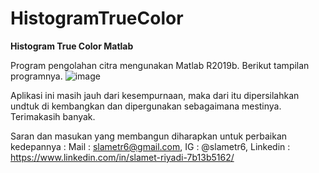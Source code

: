 # HistogramTrueColor
**Histogram True Color  Matlab**

Program pengolahan citra mengunakan Matlab R2019b. Berikut tampilan programnya.
![image](https://user-images.githubusercontent.com/53107522/128503949-0e13aa1f-7c5d-4999-825a-2e3088d1b718.png)

Aplikasi ini masih jauh dari kesempurnaan, maka dari itu dipersilahkan undtuk di kembangkan dan dipergunakan sebagaimana mestinya. Terimakasih banyak.

Saran dan masukan yang membangun diharapkan untuk perbaikan kedepannya : Mail : slametr6@gmail.com, IG : @slametr6, Linkedin : https://www.linkedin.com/in/slamet-riyadi-7b13b5162/
